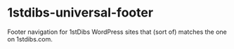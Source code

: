 # 1stdibs-universal-footer

Footer navigation for 1stDibs WordPress sites that (sort of) matches the one on 1stdibs.com.
